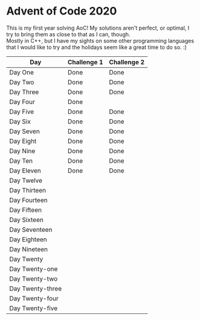 # Advent of Code 2020
This is my first year solving AoC! My solutions aren't perfect, or optimal, I try to bring them as close to that as I can, though.  
Mostly in C++, but I have my sights on some other programming languages that I would like to try and the holidays seem like a great time to do so. :)  
  
| Day | Challenge 1 | Challenge 2 |
| --- | ----------- | ----------- |
| Day One | Done    | Done        |
| Day Two | Done    | Done        |
| Day Three | Done    | Done        |
| Day Four | Done    |         |
| Day Five | Done    | Done        |
| Day Six | Done    | Done        |
| Day Seven | Done    | Done        |
| Day Eight | Done    | Done        |
| Day Nine | Done    | Done        |
| Day Ten |Done|Done|
| Day Eleven |Done|Done|
| Day Twelve |     |         |
| Day Thirteen |     |         |
| Day Fourteen |     |         |
| Day Fifteen |     |         |
| Day Sixteen |     |         |
| Day Seventeen |     |         |
| Day Eighteen |     |         |
| Day Nineteen |     |         |
| Day Twenty |     |         |
| Day Twenty-one |     |         |
| Day Twenty-two |     |         |
| Day Twenty-three |     |         |
| Day Twenty-four |     |         |
| Day Twenty-five |     |         | 
